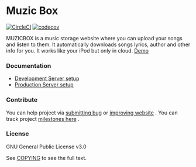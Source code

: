 # Muzic Box

[![CircleCI](https://circleci.com/gh/ArtemBernatskyy/MuzicBox/tree/develop.svg?style=shield)](https://circleci.com/gh/ArtemBernatskyy/MuzicBox/tree/develop) [![codecov](https://codecov.io/gh/ArtemBernatskyy/MuzicBox/branch/develop/graph/badge.svg)](https://codecov.io/gh/ArtemBernatskyy/MuzicBox)

MUZICBOX is a music storage website where you can upload your songs and listen to them. It automatically downloads songs lyrics, author and other info for you. It works like your iPod but only in cloud. [Demo](https://muzicbox.net/)

### Documentation

* [Development Server setup](/docs/installation.md#local-server-setup)
* [Production Server setup](/docs/installation.md#production-server-setup)

###  Contribute
You can help project via [submitting bug](https://github.com/ArtemBernatskyy/MuzicBox/issues) or [improving website](https://github.com/ArtemBernatskyy/MuzicBox/pulls) .
You can track project [milestones here](https://trello.com/b/9rZKIREP) .

###  License
GNU General Public License v3.0

See [COPYING](https://github.com/ArtemBernatskyy/MuzicBox/blob/master/COPYING) to see the full text.

